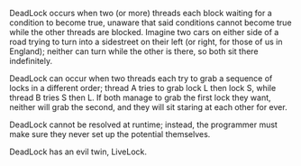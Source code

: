 DeadLock occurs when two (or more) threads each block waiting for a condition to become true, unaware that said conditions cannot become true while the other threads are blocked. Imagine two cars on either side of a road trying to turn into a sidestreet on their left (or right, for those of us in England); neither can turn while the other is there, so both sit there indefinitely.

DeadLock can occur when two threads each try to grab a sequence of locks in a different order; thread A tries to grab lock L then lock S, while thread B tries S then L. If both manage to grab the first lock they want, neither will grab the second, and they will sit staring at each other for ever.

DeadLock cannot be resolved at runtime; instead, the programmer must make sure they never set up the potential themselves.

DeadLock has an evil twin, LiveLock.
